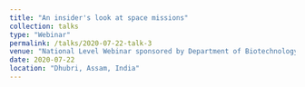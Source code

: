 ```yaml
---
title: "An insider's look at space missions"
collection: talks
type: "Webinar"
permalink: /talks/2020-07-22-talk-3
venue: "National Level Webinar sponsored by Department of Biotechnology, Govt. of India, Dept. of Physics, B. N. College"
date: 2020-07-22
location: "Dhubri, Assam, India"
---
```

